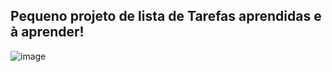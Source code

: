 ## Pequeno projeto de lista de Tarefas aprendidas e à aprender!

![image](https://user-images.githubusercontent.com/114318366/218266837-646e5fdc-9348-481c-913c-9e0bf8a70a1f.png)

